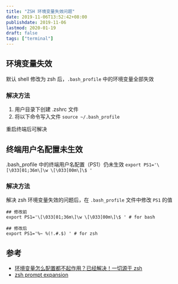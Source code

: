 ```yaml
---
title: "ZSH 环境变量失效问题"
date: 2019-11-06T13:52:42+08:00
publishdate: 2019-11-06
lastmod: 2020-01-19
draft: false
tags: ["terminal"]
---
```

## 环境变量失效
默认 shell 修改为 zsh 后，`.bash_profile` 中的环境变量全部失效

### 解决方法
1. 用户目录下创建 .zshrc 文件
2. 将以下命令写入文件 `source ~/.bash_profile`

重启终端后可解决


## 终端用户名配置未生效
.bash_profile 中的终端用户名配置（PS1）仍未生效 `export PS1='\[\033[01;36m\]\w \[\033[00m\]\$ '`

### 解决方法
解决 zsh 环境变量失效的问题后，在 `.bash_profile` 文件中修改 `PS1` 的值
```
## 修改前
export PS1='\[\033[01;36m\]\w \[\033[00m\]\$ ' # for bash

## 修改后
export PS1='%~ %(!.#.$) ' # for zsh
```

## 参考
- [环境变量怎么配置都不起作用？已经解决！一切源于 zsh](https://learnku.com/laravel/t/1308/how-does-the-configuration-of-environment-variable-do-not-work-already-solved-everything-from-zsh)
- [zsh prompt expansion](http://zsh.sourceforge.net/Doc/Release/Prompt-Expansion.html)